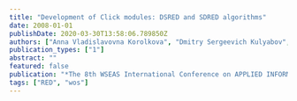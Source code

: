 ```yaml
---
title: "Development of Click modules: DSRED and SDRED algorithms"
date: 2008-01-01
publishDate: 2020-03-30T13:58:06.789850Z
authors: ["Anna Vladislavovna Korolkova", "Dmitry Sergeevich Kulyabov", "Migran Nelsonovich Gevorkyan"]
publication_types: ["1"]
abstract: ""
featured: false
publication: "*The 8th WSEAS International Conference on APPLIED INFORMATICS AND COMMUNICATIONS (AIC'08)*"
tags: ["RED", "wos"]
---
```


